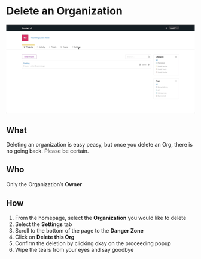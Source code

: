 # Delete an Organization 

![](../../assets/gifs/org-settings.gif)

## What 

Deleting an organization is easy peasy, but once you delete an Org, there is no going back. Please be certain. 

## Who 

Only the Organization’s **Owner** 

## How
1. From the homepage, select the **Organization** you would like to delete 
2. Select the **Settings** tab 
3. Scroll to the bottom of the page to the **Danger Zone**
4. Click on **Delete this Org**
5. Confirm the deletion by clicking okay on the proceeding popup 
6. Wipe the tears from your eyes and say goodbye 

